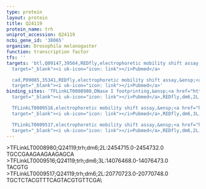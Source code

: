 ```yaml
---
type: protein
layout: protein
title: Q24119
protein_name: trh
uniprot_accession: Q24119
ncbi_gene_id: '38065'
organism: Drosophila melanogaster
function: transcription factor
tfs: ''
targets: 'btl,Q09147,39564,REDfly,electrophoretic mobility shift assay,&ensp;<a href="https://www.ncbi.nlm.nih.gov/pubmed/?term=9374395%5Buid%5D"
  target="_blank"><i uk-icon="icon: link"></i>Pubmed</a>

  cad,P09085,35341,REDfly,electrophoretic mobility shift assay,&ensp;<a href="https://www.ncbi.nlm.nih.gov/pubmed/?term=17207870%5Buid%5D"
  target="_blank"><i uk-icon="icon: link"></i>Pubmed</a>'
binding_sites: 'TFLinkLT0008980,DNase I footprinting,&ensp;<a href="https://www.ncbi.nlm.nih.gov/pubmed/?term=7791801%5Buid%5D"
  target="_blank"><i uk-icon="icon: link"></i>Pubmed</a>,REDfly,dm6,2L,2454715,2454732,-

  TFLinkLT0009516,electrophoretic mobility shift assay,&ensp;<a href="https://www.ncbi.nlm.nih.gov/pubmed/?term=9374395%5Buid%5D"
  target="_blank"><i uk-icon="icon: link"></i>Pubmed</a>,REDfly,dm6,3L,14076468,14076473,-

  TFLinkLT0009517,electrophoretic mobility shift assay,&ensp;<a href="https://www.ncbi.nlm.nih.gov/pubmed/?term=17207870%5Buid%5D"
  target="_blank"><i uk-icon="icon: link"></i>Pubmed</a>,REDfly,dm6,2L,20770723,20770748,-'
---
```

\>TFLinkLT0008980;Q24119;trh;dm6;2L:2454715.0-2454732.0\TGCCGAAGAAGAAGAGCA\\>TFLinkLT0009516;Q24119;trh;dm6;3L:14076468.0-14076473.0\TACGTG\\>TFLinkLT0009517;Q24119;trh;dm6;2L:20770723.0-20770748.0\TGCTCTACGTTTCAGTACGTGTTCGA\